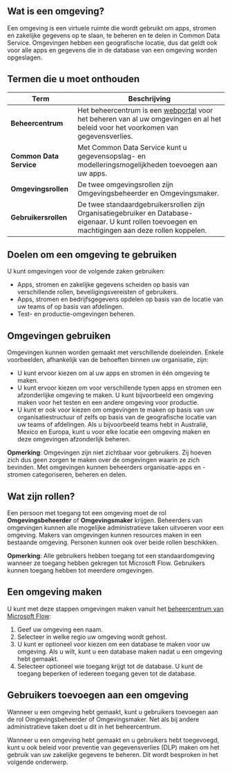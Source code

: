 ## <a name="what-is-an-environment"></a>Wat is een omgeving?
Een omgeving is een virtuele ruimte die wordt gebruikt om apps, stromen en zakelijke gegevens op te slaan, te beheren en te delen in Common Data Service. Omgevingen hebben een geografische locatie, dus dat geldt ook voor alle apps en gegevens die in de database van een omgeving worden opgeslagen.  

## <a name="terms-you-should-get-familiar-with"></a>Termen die u moet onthouden

| **Term** | **Beschrijving** |
| --- | --- |
| **Beheercentrum** |Het beheercentrum is een [webportal](https://admin.flow.microsoft.com) voor het beheren van al uw omgevingen en al het beleid voor het voorkomen van gegevensverlies. |
| **Common Data Service** |Met Common Data Service kunt u gegevensopslag- en modelleringsmogelijkheden toevoegen aan uw apps. |
| **Omgevingsrollen** |De twee omgevingsrollen zijn Omgevingsbeheerder en Omgevingsmaker. |
| **Gebruikersrollen** |De twee standaardgebruikersrollen zijn Organisatiegebruiker en Database-eigenaar. U kunt rollen toevoegen en machtigingen aan deze rollen koppelen. |

## <a name="purposes-for-an-environment"></a>Doelen om een omgeving te gebruiken
U kunt omgevingen voor de volgende zaken gebruiken:  

* Apps, stromen en zakelijke gegevens scheiden op basis van verschillende rollen, beveiligingsvereisten of gebruikers.  
* Apps, stromen en bedrijfsgegevens opdelen op basis van de locatie van uw teams of op basis van afdelingen.
* Test- en productie-omgevingen beheren.  

## <a name="how-to-use-environments"></a>Omgevingen gebruiken
Omgevingen kunnen worden gemaakt met verschillende doeleinden. Enkele voorbeelden, afhankelijk van de behoeften binnen uw organisatie, zijn:  

* U kunt ervoor kiezen om al uw apps en stromen in één omgeving te maken. 
* U kunt ervoor kiezen om voor verschillende typen apps en stromen een afzonderlijke omgeving te maken. U kunt bijvoorbeeld een omgeving maken voor het testen en een andere omgeving voor productie.  
* U kunt er ook voor kiezen om omgevingen te maken op basis van uw organisatiestructuur of zelfs op basis van de geografische locatie van uw teams of afdelingen. Als u bijvoorbeeld teams hebt in Australië, Mexico en Europa, kunt u voor elke locatie een omgeving maken en deze omgevingen afzonderlijk beheren.  

**Opmerking**: Omgevingen zijn niet zichtbaar voor gebruikers. Zij hoeven zich dus geen zorgen te maken over de omgevingen waarin ze zich bevinden. Met omgevingen kunnen beheerders organisatie-apps en -stromen categoriseren, beheren en delen.  

## <a name="what-are-roles"></a>Wat zijn rollen?
Een persoon met toegang tot een omgeving moet de rol **Omgevingsbeheerder** of **Omgevingsmaker** krijgen. Beheerders van omgevingen kunnen alle mogelijke administratieve taken uitvoeren voor een omgeving. Makers van omgevingen kunnen resources maken in een bestaande omgeving. Personen kunnen ook over beide rollen beschikken.  

**Opmerking**: Alle gebruikers hebben toegang tot een standaardomgeving wanneer ze toegang hebben gekregen tot Microsoft Flow. Gebruikers kunnen toegang hebben tot meerdere omgevingen.  

## <a name="create-an-environment"></a>Een omgeving maken
U kunt met deze stappen omgevingen maken vanuit het [beheercentrum van Microsoft Flow](https://admin.flow.microsoft.com):  

1. Geef uw omgeving een naam.
2. Selecteer in welke regio uw omgeving wordt gehost.
3. U kunt er optioneel voor kiezen om een database te maken voor uw omgeving. Als u wilt, kunt u een database maken nadat u een omgeving hebt gemaakt.
4. Selecteer optioneel wie toegang krijgt tot de database. U kunt de toegang beperken of iedereen toegang geven tot de database. 

## <a name="add-users-to-an-environment"></a>Gebruikers toevoegen aan een omgeving
Wanneer u een omgeving hebt gemaakt, kunt u gebruikers toevoegen aan de rol Omgevingsbeheerder of Omgevingsmaker. Net als bij andere administratieve taken doet u dit in het beheercentrum.  

Wanneer u een omgeving hebt gemaakt en u gebruikers hebt toegevoegd, kunt u ook beleid voor preventie van gegevensverlies (DLP) maken om het gebruik van uw zakelijke gegevens te beheren. Dit wordt besproken in het volgende onderwerp. 

